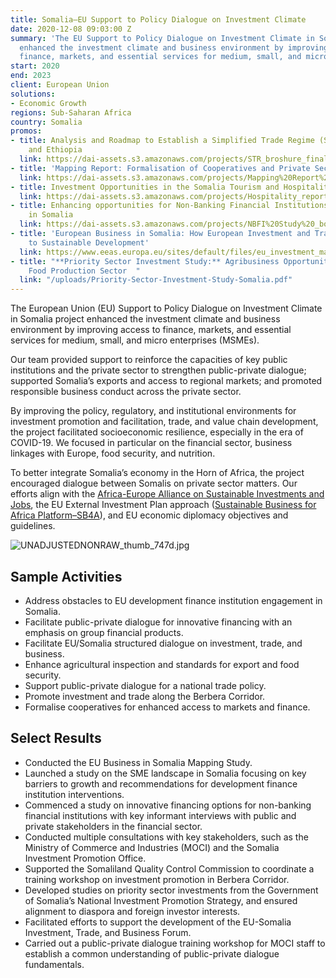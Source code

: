 ```yaml
---
title: Somalia—EU Support to Policy Dialogue on Investment Climate
date: 2020-12-08 09:03:00 Z
summary: 'The EU Support to Policy Dialogue on Investment Climate in Somalia project
  enhanced the investment climate and business environment by improving access to
  finance, markets, and essential services for medium, small, and micro-enterprises. '
start: 2020
end: 2023
client: European Union
solutions:
- Economic Growth
regions: Sub-Saharan Africa
country: Somalia
promos:
- title: Analysis and Roadmap to Establish a Simplified Trade Regime (STR)  for Somalia
    and Ethiopia
  link: https://dai-assets.s3.amazonaws.com/projects/STR_broshure_final_WEB.PDF
- title: 'Mapping Report: Formalisation of Cooperatives and Private Sector Organisations'
  link: https://dai-assets.s3.amazonaws.com/projects/Mapping%20Report%20SPDI%20_Somalia_WEB.pdf
- title: Investment Opportunities in the Somalia Tourism and Hospitality Sector
  link: https://dai-assets.s3.amazonaws.com/projects/Hospitality_report_FINAL_web.pdf
- title: Enhancing opportunities for Non-Banking Financial Institutions and approaches
    in Somalia
  link: https://dai-assets.s3.amazonaws.com/projects/NBFI%20Study%20_book_WEB%20%281%29.pdf
- title: 'European Business in Somalia: How European Investment and Trade Contribute
    to Sustainable Development'
  link: https://www.eeas.europa.eu/sites/default/files/eu_investment_mapping_somalia_brochure_updated.pdf
- title: "**Priority Sector Investment Study:** Agribusiness Opportunities in Somalia's
    Food Production Sector  "
  link: "/uploads/Priority-Sector-Investment-Study-Somalia.pdf"
---
```


The European Union (EU) Support to Policy Dialogue on Investment Climate in Somalia project enhanced the investment climate and business environment by improving access to finance, markets, and essential services for medium, small, and micro enterprises (MSMEs).

Our team provided support to reinforce the capacities of key public institutions and the private sector to strengthen public-private dialogue; supported Somalia’s exports and access to regional markets; and promoted responsible business conduct across the private sector.

By improving the policy, regulatory, and institutional environments for investment promotion and facilitation, trade, and value chain development, the project facilitated socioeconomic resilience, especially in the era of COVID-19. We focused in particular on the financial sector, business linkages with Europe, food security, and nutrition.

To better integrate Somalia’s economy in the Horn of Africa, the project encouraged dialogue between Somalis on private sector matters. Our efforts align with the [Africa-Europe Alliance on Sustainable Investments and Jobs](https://ec.europa.eu/commission/africaeuropealliance_en), the EU External Investment Plan approach ([Sustainable Business for Africa Platform–SB4A](https://ec.europa.eu/commission/sites/beta-political/files/sustainable_business_for_africa.pdf)), and EU economic diplomacy objectives and guidelines.

![UNADJUSTEDNONRAW_thumb_747d.jpg](/uploads/UNADJUSTEDNONRAW_thumb_747d.jpg)

## Sample Activities

* Address obstacles to EU development finance institution engagement in Somalia.
* Facilitate public-private dialogue for innovative financing with an emphasis on group financial products.
* Facilitate EU/Somalia structured dialogue on investment, trade, and business.
* Enhance agricultural inspection and standards for export and food security.
* Support public-private dialogue for a national trade policy.
* Promote investment and trade along the Berbera Corridor.
* Formalise cooperatives for enhanced access to markets and finance.

## Select Results

* Conducted the EU Business in Somalia Mapping Study.
* Launched a study on the SME landscape in Somalia focusing on key barriers to growth and recommendations for development finance institution interventions.
* Commenced a study on innovative financing options for non-banking financial institutions with key informant interviews with public and private stakeholders in the financial sector.
* Conducted multiple consultations with key stakeholders, such as the Ministry of Commerce and Industries (MOCI) and the Somalia Investment Promotion Office.
* Supported the Somaliland Quality Control Commission to coordinate a training workshop on investment promotion in Berbera Corridor.
* Developed studies on priority sector investments from the Government of Somalia’s National Investment Promotion Strategy, and ensured alignment to diaspora and foreign investor interests.
* Facilitated efforts to support the development of the EU-Somalia Investment, Trade, and Business Forum.
* Carried out a public-private dialogue training workshop for MOCI staff to establish a common understanding of public-private dialogue fundamentals.